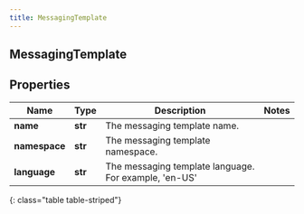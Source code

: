 ```yaml
---
title: MessagingTemplate
---
```

## MessagingTemplate

## Properties

|Name | Type | Description | Notes|
|------------ | ------------- | ------------- | -------------|
| **name** | **str** | The messaging template name. | |
| **namespace** | **str** | The messaging template namespace. | |
| **language** | **str** | The messaging template language. For example, &#39;en-US&#39; | |
{: class="table table-striped"}


